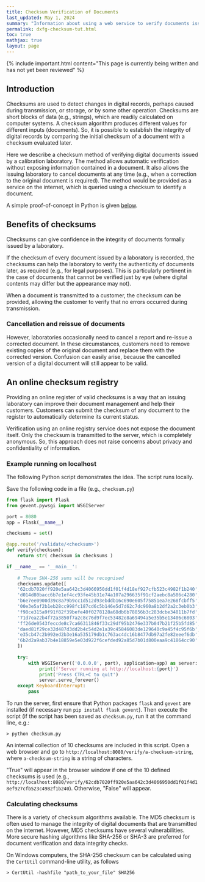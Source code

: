 ```yaml
---
title: Checksum Verification of Documents
last_updated: May 1, 2024
summary: "Information about using a web service to verify documents issued by an authoritative body."
permalink: dxfg-checksum-tut.html
toc: true
mathjax: true
layout: page
---
```

{% include important.html content="This page is currently being written and has not yet been reviewed" %}

## Introduction
Checksums are used to detect changes in digital records, perhaps caused during transmission, or storage, or by some other operation. Checksums are short blocks of data (e.g., strings), which are readily calculated on computer systems. A checksum algorithm produces different values for different inputs (documents). So, it is possible to establish the integrity of digital records by comparing the initial checksum of a document with a checksum evaluated later. 

Here we describe a checksum method of verifying digital documents issued by a calibration laboratory. The method allows automatic verification without exposing information contained in a document. It also allows the issuing laboratory to cancel documents at any time (e.g., when a correction to the original document is required). The method would be provided as a service on the internet, which is queried using a checksum to identify a document. 

A simple proof-of-concept in Python is given [below](#example-running-on-localhost).

## Benefits of checksums
Checksums can give confidence in the integrity of documents formally issued by a laboratory. 

If the checksum of every document issued by a laboratory is recorded, the checksums can help the laboratory to verify the authenticity of documents later, as required (e.g., for legal purposes). This is particularly pertinent in the case of documents that cannot be verified just by eye (where digital contents may differ but the appearance may not).

When a document is transmitted to a customer, the checksum can be provided, allowing the customer to verify that no errors occurred during transmission. 

### Cancellation and reissue of documents 
However, laboratories occasionally need to cancel a report and re-issue a corrected document. In these circumstances, customers need to remove existing copies of the original document and replace them with the corrected version. Confusion can easily arise, because the cancelled version of a digital document will still appear to be valid. 
 
## An online checksum registry
Providing an online register of valid checksums is a way that an issuing laboratory can improve their document management and help their customers. Customers can submit the checksum of any document to the register to automatically determine its current status. 

Verification using an online registry service does not expose the document itself. Only the checksum is transmitted to the server, which is completely anonymous. So, this approach does not raise concerns about privacy and confidentiality of information.


### Example running on localhost
The following Python script demonstrates the idea. The script runs locally. 

Save the following code in a file (e.g., `checksum.py`)
```py
from flask import Flask
from gevent.pywsgi import WSGIServer

port = 8080
app = Flask(__name__)

checksums = set()

@app.route('/validate/<checksum>')
def verify(checksum):
    return str( checksum in checksums )

if __name__ == '__main__':
    
    # These SHA-256 sums will be recognised
    checksums.update([
    '62cdb7020ff920e5aa642c3d4066950dd1f01f4d18ef927cfb523c4982f1b240',
    'd014d80bacc6b7e1ef4cc93fe45b31e74a107a296635f91cf2aebc8a586c4280',
    'b6e7ee0900d39c8a79b9cc1d512d93ebddb16c690e605f75851ea7e268fcbff5',
    '00e3e5af2b1eb28cc998fc187cd6c5b146e5d7d62c7dc960a8b2df2a2c3eb0b3',
    'f98ce315a9f91f82f39befe40f0278128a68db6b78856b3c283dcbe34811b7fd',
    '71d7ea22b4f72a3850f7a2c8c76d9f7ec53482e8a69494a5e35b5e13406c6803',
    'ff26de0543feccde8c7ca66311846f33c29df95b2476e337b047b21f25b5fd85',
    'daed81f29ce32d487d3dd2b4c54d2e1a39c45846083de129640c9a45f4c95f6b',
    'e35cb47c2b992ed2b3e16a535179db1c763ac4dc16b8477db97a2fe82eeef6db',
    '6b2d2a9ab37b4e18859e5e03d922f6cefded92a85d7b01d800eaa9c41864cc90'
    ])
    
    try:
        with WSGIServer(('0.0.0.0', port), application=app) as server:
            print(f'Server running at http://localhost:{port}')
            print('Press CTRL+C to quit')
            server.serve_forever()
    except KeyboardInterrupt:
        pass
```  

To run the server, first ensure that Python packages `flask` and `gevent` are installed (if necessary run `pip install flask gevent`). Then execute the script (if the script has been saved as `checksum.py`, run it at the command line, e.g.: 
```
> python checksum.py
```
 

An internal collection of 10 checksums are included in this script. Open a web browser and go to `http://localhost:8080/verify/a-checksum-string`, where `a-checksum-string` is a string of characters. 

"True" will appear in the browser window if one of the 10 defined checksums is used (e.g., `http://localhost:8080/verify/62cdb7020ff920e5aa642c3d4066950dd1f01f4d18ef927cfb523c4982f1b240`). Otherwise, "False" will appear.

### Calculating checksums 

There is a variety of checksum algorithms available. The MD5 checksum is often used to manage the integrity of digital documents that are transmitted on the internet. However, MD5 checksums have several vulnerabilities. More secure hashing algorithms like SHA-256 or SHA-3 are preferred for document verification and data integrity checks.

On Windows computers, the SHA-256 checksum can be calculated using the `CertUtil` command-line utility, as follows
```
> CertUtil -hashfile "path_to_your_file" SHA256
```